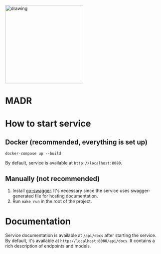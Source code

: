 <img src="https://github.com/ogniloud/MADR/assets/91509036/1903bbd8-50ec-4a19-bf20-bac04052e84e" alt="drawing" width="250"/>
<h1>MADR</h1>

# How to start service

## Docker (recommended, everything is set up)
```
docker-compose up --build
```

By default, service is available at `http://localhost:8080`.

## Manually (not recommended)
1) Install [go-swagger](https://goswagger.io/install.html).
   It's necessary since the service uses swagger-generated file for hosting documentation.
2) Run `make run` in the root of the project.

# Documentation
Service documentation is available at `/api/docs` after starting the service.
By default, it's available at `http://localhost:8080/api/docs`. It contains a rich description of endpoints and models.
